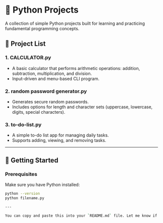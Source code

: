 # 🐍 Python Projects

A collection of simple Python projects built for learning and practicing fundamental programming concepts.

## 📁 Project List

### 1. **CALCULATOR.py**
- A basic calculator that performs arithmetic operations: addition, subtraction, multiplication, and division.
- Input-driven and menu-based CLI program.

### 2. **random password generator.py**
- Generates secure random passwords.
- Includes options for length and character sets (uppercase, lowercase, digits, special characters).

### 3. **to-do-list.py**
- A simple to-do list app for managing daily tasks.
- Supports adding, viewing, and removing tasks.

---

## 🚀 Getting Started

### Prerequisites
Make sure you have Python installed:
```bash
python --version
python filename.py

---

You can copy and paste this into your `README.md` file. Let me know if you'd like to add screenshots, instructions, or customize it more!

